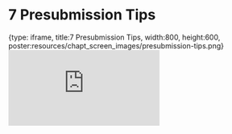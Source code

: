 # 7 Presubmission Tips
 
{type: iframe, title:7 Presubmission Tips, width:800, height:600, poster:resources/chapt_screen_images/presubmission-tips.png}
![](https://hutchdatascience.org/NIH_Data_Sharing/no_toc/presubmission-tips.html)
 

 
